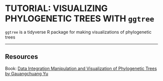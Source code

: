 # TUTORIAL:  VISUALIZING PHYLOGENETIC TREES WITH `ggtree`

`ggtree` is a tidyverse R package for making visualizations of phylogenetic trees

---

## Resources

Book: [Data Integration Manipulation and Visualization of Phylogenetic Trees by Gauangchuang Yu](https://yulab-smu.top/treedata-book/index.html)


